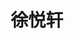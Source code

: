 ---
title: "徐悦轩" # 姓名
position: "博士" # 写硕士或博士
contact: "xuyx@mail.nankai.edu.cn" # 邮箱
description: "气动驱动器及机器人设计与控制" # 研究课题
photo: "/url_test/student/xuyuexuan/photo.jpg" # 把wanghai改成自己名字的拼音
item:
- 河北工业大学硕士 # 改成自己的最高学位
- 第2届中国自动化学会博士学术交流会最佳海报奖
---